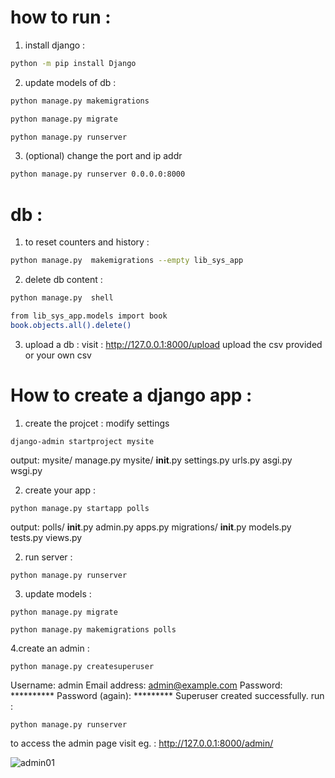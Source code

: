 # how to run : 
 1. install django :
  ```bash
  python -m pip install Django
  ```
2. update models of db :
```bash
python manage.py makemigrations
```
```bash
python manage.py migrate
```
```bash
python manage.py runserver
```
3. (optional) change the port and ip addr
```bash
python manage.py runserver 0.0.0.0:8000
```

#  db :
1. to reset counters and history : 
```bash
python manage.py  makemigrations --empty lib_sys_app
```
2. delete db content :
```bash
python manage.py  shell
```
```bash
from lib_sys_app.models import book
book.objects.all().delete()
```
3. upload a db : 
visit : http://127.0.0.1:8000/upload
upload the csv provided or your own csv

# How to create a django app : 
1. create the projcet : modify settings 
```
django-admin startproject mysite
```
output:   mysite/
          manage.py
          mysite/
              __init__.py
              settings.py
              urls.py
              asgi.py
              wsgi.py

2. create your app : 
```
python manage.py startapp polls
```
output:   polls/
          __init__.py
          admin.py
          apps.py
          migrations/
              __init__.py
          models.py
          tests.py
          views.py

2. run server :
```
python manage.py runserver
```
3. update models :
```
python manage.py migrate
```
```
python manage.py makemigrations polls
```

4.create an admin :
```
python manage.py createsuperuser
```
Username: admin
Email address: admin@example.com
Password: **********
Password (again): *********
Superuser created successfully.
run : 
```
python manage.py runserver
```
to access the admin page visit eg. : http://127.0.0.1:8000/admin/

 ![admin01](https://github.com/propanone/MiniProject/assets/110060901/ee0daa36-d498-4024-bfd7-1b324e8ba912)
